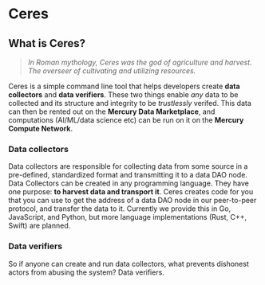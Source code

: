 # Ceres

## What is Ceres?

> *In Roman mythology, Ceres was the god of agriculture and harvest. The overseer of cultivating and utilizing resources.*

Ceres is a simple command line tool that helps developers create **data collectors** and **data verifiers**. These two things enable *any* data to be collected and its structure and integrity to be *trustlessly* verifed. This data can then be rented out on the **Mercury Data Marketplace**, and computations (AI/ML/data science etc) can be run on it on the **Mercury Compute Network**.   
   

### Data collectors    
Data collectors are responsible for collecting data from some source in a pre-defined, standardized format and transmitting it to a data DAO node. Data Collectors can be created in any programming language. They have one purpose: **to harvest data and transport it**. Ceres creates code for you that you can use to get the address of a data DAO node in our peer-to-peer protocol, and transfer the data to it. Currently we provide this in Go, JavaScript, and Python, but more language implementations (Rust, C++, Swift) are planned.
    
### Data verifiers    
So if anyone can create and run data collectors, what prevents dishonest actors from abusing the system? Data verifiers. 